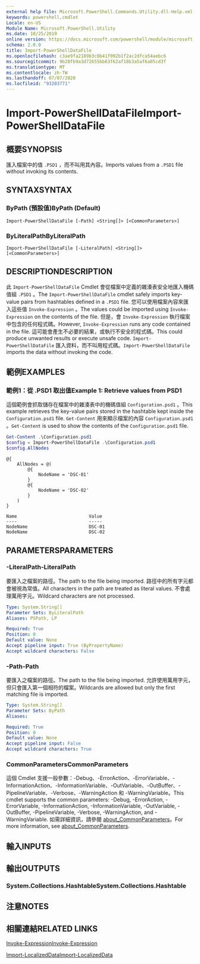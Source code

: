 ```yaml
---
external help file: Microsoft.PowerShell.Commands.Utility.dll-Help.xml
keywords: powershell,cmdlet
Locale: en-US
Module Name: Microsoft.PowerShell.Utility
ms.date: 10/25/2019
online version: https://docs.microsoft.com/powershell/module/microsoft.powershell.utility/import-powershelldatafile?view=powershell-6&WT.mc_id=ps-gethelp
schema: 2.0.0
title: Import-PowerShellDataFile
ms.openlocfilehash: c3ae9fa2189b3c8b41f092b1f2ac2dfca54aebc6
ms.sourcegitcommit: 9b28fb9a3d72655bb63f62af18b3a5af6a05cd3f
ms.translationtype: MT
ms.contentlocale: zh-TW
ms.lasthandoff: 07/07/2020
ms.locfileid: "93203771"
---
```

# <span data-ttu-id="21e99-103">Import-PowerShellDataFile</span><span class="sxs-lookup"><span data-stu-id="21e99-103">Import-PowerShellDataFile</span></span>

## <span data-ttu-id="21e99-104">概要</span><span class="sxs-lookup"><span data-stu-id="21e99-104">SYNOPSIS</span></span>
<span data-ttu-id="21e99-105">匯入檔案中的值 `.PSD1` ，而不叫用其內容。</span><span class="sxs-lookup"><span data-stu-id="21e99-105">Imports values from a `.PSD1` file without invoking its contents.</span></span>

## <span data-ttu-id="21e99-106">SYNTAX</span><span class="sxs-lookup"><span data-stu-id="21e99-106">SYNTAX</span></span>

### <span data-ttu-id="21e99-107">ByPath (預設值)</span><span class="sxs-lookup"><span data-stu-id="21e99-107">ByPath (Default)</span></span>

```
Import-PowerShellDataFile [-Path] <String[]> [<CommonParameters>]
```

### <span data-ttu-id="21e99-108">ByLiteralPath</span><span class="sxs-lookup"><span data-stu-id="21e99-108">ByLiteralPath</span></span>

```
Import-PowerShellDataFile [-LiteralPath] <String[]> [<CommonParameters>]
```

## <span data-ttu-id="21e99-109">DESCRIPTION</span><span class="sxs-lookup"><span data-stu-id="21e99-109">DESCRIPTION</span></span>

<span data-ttu-id="21e99-110">此 `Import-PowerShellDataFile` Cmdlet 會從檔案中定義的雜湊表安全地匯入機碼值組 `.PSD1` 。</span><span class="sxs-lookup"><span data-stu-id="21e99-110">The `Import-PowerShellDataFile` cmdlet safely imports key-value pairs from hashtables defined in a `.PSD1` file.</span></span> <span data-ttu-id="21e99-111">您可以使用檔案內容來匯入這些值 `Invoke-Expression` 。</span><span class="sxs-lookup"><span data-stu-id="21e99-111">The values could be imported using `Invoke-Expression` on the contents of the file.</span></span>
<span data-ttu-id="21e99-112">但是，會 `Invoke-Expression` 執行檔案中包含的任何程式碼。</span><span class="sxs-lookup"><span data-stu-id="21e99-112">However, `Invoke-Expression` runs any code contained in the file.</span></span> <span data-ttu-id="21e99-113">這可能會產生不必要的結果，或執行不安全的程式碼。</span><span class="sxs-lookup"><span data-stu-id="21e99-113">This could produce unwanted results or execute unsafe code.</span></span> <span data-ttu-id="21e99-114">`Import-PowerShellDataFile` 匯入資料，而不叫用程式碼。</span><span class="sxs-lookup"><span data-stu-id="21e99-114">`Import-PowerShellDataFile` imports the data without invoking the code.</span></span>

## <span data-ttu-id="21e99-115">範例</span><span class="sxs-lookup"><span data-stu-id="21e99-115">EXAMPLES</span></span>

### <span data-ttu-id="21e99-116">範例1：從 .PSD1 取出值</span><span class="sxs-lookup"><span data-stu-id="21e99-116">Example 1: Retrieve values from PSD1</span></span>

<span data-ttu-id="21e99-117">這個範例會抓取儲存在檔案中的雜湊表中的機碼值組 `Configuration.psd1` 。</span><span class="sxs-lookup"><span data-stu-id="21e99-117">This example retrieves the key-value pairs stored in the hashtable kept inside the `Configuration.psd1` file.</span></span> <span data-ttu-id="21e99-118">`Get-Content` 用來顯示檔案的內容 `Configuration.psd1` 。</span><span class="sxs-lookup"><span data-stu-id="21e99-118">`Get-Content` is used to show the contents of the `Configuration.psd1` file.</span></span>

```powershell
Get-Content .\Configuration.psd1
$config = Import-PowerShellDataFile .\Configuration.psd1
$config.AllNodes
```

```Output
@{
    AllNodes = @(
        @{
            NodeName = 'DSC-01'
        }
        @{
            NodeName = 'DSC-02'
        }
    )
}

Name                           Value
----                           -----
NodeName                       DSC-01
NodeName                       DSC-02
```

## <span data-ttu-id="21e99-119">PARAMETERS</span><span class="sxs-lookup"><span data-stu-id="21e99-119">PARAMETERS</span></span>

### <span data-ttu-id="21e99-120">-LiteralPath</span><span class="sxs-lookup"><span data-stu-id="21e99-120">-LiteralPath</span></span>

<span data-ttu-id="21e99-121">要匯入之檔案的路徑。</span><span class="sxs-lookup"><span data-stu-id="21e99-121">The path to the file being imported.</span></span> <span data-ttu-id="21e99-122">路徑中的所有字元都會被視為常值。</span><span class="sxs-lookup"><span data-stu-id="21e99-122">All characters in the path are treated as literal values.</span></span>
<span data-ttu-id="21e99-123">不會處理萬用字元。</span><span class="sxs-lookup"><span data-stu-id="21e99-123">Wildcard characters are not processed.</span></span>

```yaml
Type: System.String[]
Parameter Sets: ByLiteralPath
Aliases: PSPath, LP

Required: True
Position: 0
Default value: None
Accept pipeline input: True (ByPropertyName)
Accept wildcard characters: False
```

### <span data-ttu-id="21e99-124">-Path</span><span class="sxs-lookup"><span data-stu-id="21e99-124">-Path</span></span>

<span data-ttu-id="21e99-125">要匯入之檔案的路徑。</span><span class="sxs-lookup"><span data-stu-id="21e99-125">The path to the file being imported.</span></span> <span data-ttu-id="21e99-126">允許使用萬用字元，但只會匯入第一個相符的檔案。</span><span class="sxs-lookup"><span data-stu-id="21e99-126">Wildcards are allowed but only the first matching file is imported.</span></span>

```yaml
Type: System.String[]
Parameter Sets: ByPath
Aliases:

Required: True
Position: 0
Default value: None
Accept pipeline input: False
Accept wildcard characters: True
```

### <span data-ttu-id="21e99-127">CommonParameters</span><span class="sxs-lookup"><span data-stu-id="21e99-127">CommonParameters</span></span>

<span data-ttu-id="21e99-128">這個 Cmdlet 支援一般參數：-Debug、-ErrorAction、-ErrorVariable、-InformationAction、-InformationVariable、-OutVariable、-OutBuffer、-PipelineVariable、-Verbose、-WarningAction 和 -WarningVariable。</span><span class="sxs-lookup"><span data-stu-id="21e99-128">This cmdlet supports the common parameters: -Debug, -ErrorAction, -ErrorVariable, -InformationAction, -InformationVariable, -OutVariable, -OutBuffer, -PipelineVariable, -Verbose, -WarningAction, and -WarningVariable.</span></span> <span data-ttu-id="21e99-129">如需詳細資訊，請參閱 [about_CommonParameters](../Microsoft.PowerShell.Core/About/about_CommonParameters.md)。</span><span class="sxs-lookup"><span data-stu-id="21e99-129">For more information, see [about_CommonParameters](../Microsoft.PowerShell.Core/About/about_CommonParameters.md).</span></span>

## <span data-ttu-id="21e99-130">輸入</span><span class="sxs-lookup"><span data-stu-id="21e99-130">INPUTS</span></span>

## <span data-ttu-id="21e99-131">輸出</span><span class="sxs-lookup"><span data-stu-id="21e99-131">OUTPUTS</span></span>

### <span data-ttu-id="21e99-132">System.Collections.Hashtable</span><span class="sxs-lookup"><span data-stu-id="21e99-132">System.Collections.Hashtable</span></span>

## <span data-ttu-id="21e99-133">注意</span><span class="sxs-lookup"><span data-stu-id="21e99-133">NOTES</span></span>

## <span data-ttu-id="21e99-134">相關連結</span><span class="sxs-lookup"><span data-stu-id="21e99-134">RELATED LINKS</span></span>

[<span data-ttu-id="21e99-135">Invoke-Expression</span><span class="sxs-lookup"><span data-stu-id="21e99-135">Invoke-Expression</span></span>](Invoke-Expression.md)

[<span data-ttu-id="21e99-136">Import-LocalizedData</span><span class="sxs-lookup"><span data-stu-id="21e99-136">Import-LocalizedData</span></span>](Import-LocalizedData.md)
